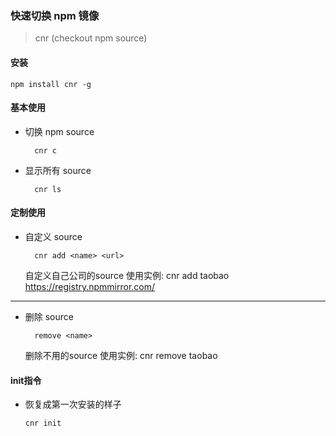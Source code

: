 ### 快速切换 npm 镜像

> cnr (checkout npm source)

#### 安装

```shell
npm install cnr -g
```

#### 基本使用

- 切换 npm source

  ```shell
    cnr c
  ```

- 显示所有 source
  ```shell
    cnr ls
  ```
#### 定制使用
- 自定义 source
  ```shell
    cnr add <name> <url>
  ```
  自定义自己公司的source
  使用实例:
  cnr add taobao https://registry.npmmirror.com/
_______________________________________________________________

- 删除 source
  ```shell
    remove <name>
  ```
  删除不用的source
  使用实例:
  cnr remove taobao

#### init指令
- 恢复成第一次安装的样子
  ```shell
  cnr init
  ```
  
